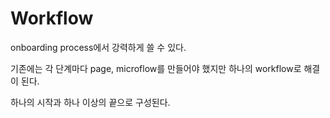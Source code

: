 # Workflow

onboarding process에서 강력하게 쓸 수 있다.

기존에는 각 단계마다 page, microflow를 만들어야 했지만
하나의 workflow로 해결이 된다.

하나의 시작과 하나 이상의 끝으로 구성된다. 
